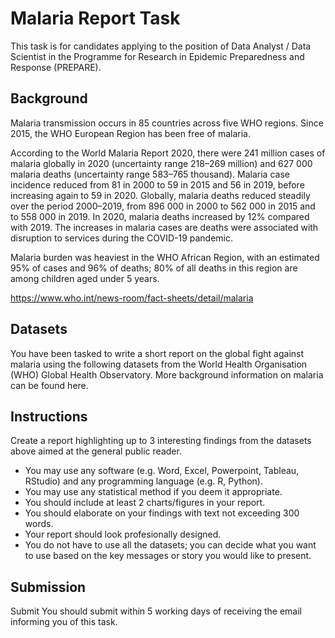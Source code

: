 # Malaria Report Task
This task is for candidates applying to the position of Data Analyst / Data Scientist in the Programme for Research in Epidemic Preparedness and Response (PREPARE).

## Background
Malaria transmission occurs in 85 countries across five WHO regions. Since 2015, the WHO European Region has been free of malaria. 


According to the World Malaria Report 2020, there were 241 million cases of malaria globally in 2020 (uncertainty range 218–269 million) and 627 000 malaria deaths (uncertainty range 583–765 thousand). Malaria case incidence reduced from 81 in 2000 to 59 in 2015 and 56 in 2019, before increasing again to 59 in 2020. Globally, malaria deaths reduced steadily over the period 2000–2019, from 896 000 in 2000 to 562 000 in 2015 and to 558 000 in 2019. In 2020, malaria deaths increased by 12% compared with 2019. The increases in malaria cases are deaths were associated with disruption to services during the COVID-19 pandemic.


Malaria burden was heaviest in the WHO African Region, with an estimated 95% of cases and 96% of deaths; 80% of all deaths in this region are among children aged under 5 years.

https://www.who.int/news-room/fact-sheets/detail/malaria

## Datasets
You have been tasked to write a short report on the global fight against malaria using the following datasets from the World Health Organisation (WHO) Global Health Observatory. More background information on malaria can be found here.

## Instructions
Create a report highlighting up to 3 interesting findings from the datasets above aimed at the general public reader.
- You may use any software (e.g. Word, Excel, Powerpoint, Tableau, RStudio) and any programming language (e.g. R, Python).
- You may use any statistical method if you deem it appropriate.
- You should include at least 2 charts/figures in your report.
- You should elaborate on your findings with text not exceeding 300 words.
- Your report should look profesionally designed.
- You do not have to use all the datasets; you can decide what you want to use based on the key messages or story you would like to present.

## Submission
Submit
You should submit within 5 working days of receiving the email informing you of this task.

